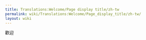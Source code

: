 ```yaml
---
title: Translations:Welcome/Page display title/zh-tw
permalink: wiki/Translations:Welcome/Page_display_title/zh-tw/
layout: wiki
---
```


歡迎
